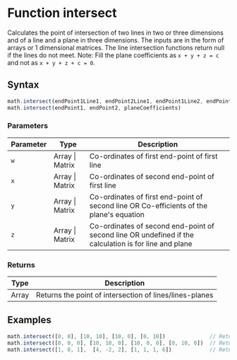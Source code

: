 <!-- Note: This file is automatically generated from source code comments. Changes made in this file will be overridden. -->
# Function intersect
Calculates the point of intersection of two lines in two or three dimensions
and of a line and a plane in three dimensions. The inputs are in the form of
arrays or 1 dimensional matrices. The line intersection functions return null
if the lines do not meet.
Note: Fill the plane coefficients as `x + y + z = c` and not as `x + y + z + c = 0`.
## Syntax
```js
math.intersect(endPoint1Line1, endPoint2Line1, endPoint1Line2, endPoint2Line2)
math.intersect(endPoint1, endPoint2, planeCoefficients)
```
### Parameters
Parameter | Type | Description
--------- | ---- | -----------
`w` | Array &#124; Matrix | Co-ordinates of first end-point of first line
`x` | Array &#124; Matrix | Co-ordinates of second end-point of first line
`y` | Array &#124; Matrix | Co-ordinates of first end-point of second line OR Co-efficients of the plane's equation
`z` | Array &#124; Matrix | Co-ordinates of second end-point of second line OR undefined if the calculation is for line and plane
### Returns
Type | Description
---- | -----------
Array | Returns the point of intersection of lines/lines-planes
## Examples
```js
math.intersect([0, 0], [10, 10], [10, 0], [0, 10])              // Returns [5, 5]
math.intersect([0, 0, 0], [10, 10, 0], [10, 0, 0], [0, 10, 0])  // Returns [5, 5, 0]
math.intersect([1, 0, 1],  [4, -2, 2], [1, 1, 1, 6])            // Returns [7, -4, 3]
```
